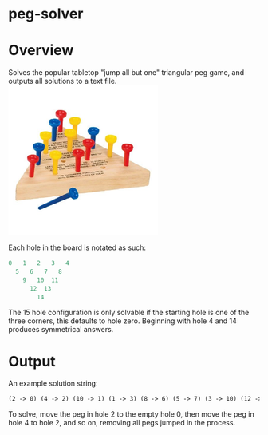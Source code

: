 # peg-solver
<h1>Overview</h1>
Solves the popular tabletop "jump all but one" triangular peg game, and outputs all solutions to a text file.
<img src=/pegs.jpeg width=300 height=300>

Each hole in the board is notated as such:
```python
0   1   2   3   4
  5   6   7   8
    9   10  11
      12  13
        14        
```

The 15 hole configuration is only solvable if the starting hole is one of the three corners,
this defaults to hole zero. Beginning with hole 4 and 14 produces symmetrical answers.

<h1>Output</h1>

An example solution string:

```html
(2 -> 0) (4 -> 2) (10 -> 1) (1 -> 3) (8 -> 6) (5 -> 7) (3 -> 10) (12 -> 5) (0 -> 9) (13 -> 8) (9 -> 11) (8 -> 13) (14 -> 11) 
```
To solve, move the peg in hole 2 to the empty hole 0, then move the peg in hole 4 to hole 2, and so on, removing all pegs jumped in the process.



